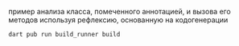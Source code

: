 пример анализа класса, помеченного аннотацией, и вызова его методов используя рефлексию, основанную на кодогенерации

```shell
dart pub run build_runner build
```
